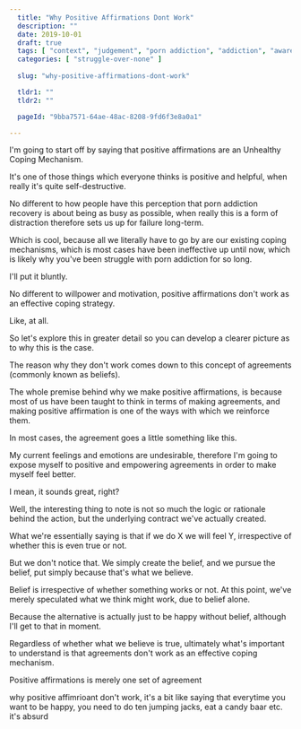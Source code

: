 ```yaml
---
  title: "Why Positive Affirmations Dont Work"
  description: ""
  date: 2019-10-01
  draft: true
  tags: [ "context", "judgement", "porn addiction", "addiction", "awareness", "awareness exercises", "perspective", "nofap", "neverfap", "neverfap deluxe" ]
  categories: [ "struggle-over-none" ]
  
  slug: "why-positive-affirmations-dont-work"

  tldr1: ""
  tldr2: ""

  pageId: "9bba7571-64ae-48ac-8208-9fd6f3e8a0a1"

---
```


I'm going to start off by saying that positive affirmations are an Unhealthy Coping Mechanism.

It's one of those things which everyone thinks is positive and helpful, when really it's quite self-destructive.

No different to how people have this perception that porn addiction recovery is about being as busy as possible, when really this is a form of distraction therefore sets us up for failure long-term. 

Which is cool, because all we literally have to go by are our existing coping mechanisms, which is most cases have been ineffective up until now, which is likely why you've been struggle with porn addiction for so long.

I'll put it bluntly. 

No different to willpower and motivation, positive affirmations don't work as an effective coping strategy.

Like, at all. 

So let's explore this in greater detail so you can develop a clearer picture as to why this is the case.

The reason why they don't work comes down to this concept of agreements (commonly known as beliefs).

The whole premise behind why we make positive affirmations, is because most of us have been taught to think in terms of making agreements, and making positive affirmation is one of the ways with which we reinforce them.

In most cases, the agreement goes a little something like this. 

My current feelings and emotions are undesirable, therefore I'm going to expose myself to positive and empowering agreements in order to make myself feel better.

I mean, it sounds great, right?

Well, the interesting thing to note is not so much the logic or rationale behind the action, but the underlying contract we've actually created. 

What we're essentially saying is that if we do X we will feel Y, irrespective of whether this is even true or not.

But we don't notice that. We simply create the belief, and we pursue the belief, put simply because that's what we believe. 

Belief is irrespective of whether something works or not. At this point, we've merely speculated what we think might work, due to belief alone. 

Because the alternative is actually just to be happy without belief, although I'll get to that in moment. 

Regardless of whether what we believe is true, ultimately what's important to understand is that agreements don't work as an effective coping mechanism.

Positive affirmations is merely one set of agreement




why positive affimrioant don't work, it's a bit like saying that everytime you want to be happy, you need to do ten jumping jacks, eat a candy baar etc. it's absurd
